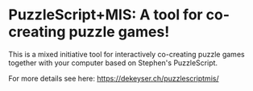 # PuzzleScript+MIS: A tool for co-creating puzzle games!

This is a mixed initiative tool for interactively co-creating puzzle games together with your computer based on Stephen's PuzzleScript.

For more details see here: https://dekeyser.ch/puzzlescriptmis/
